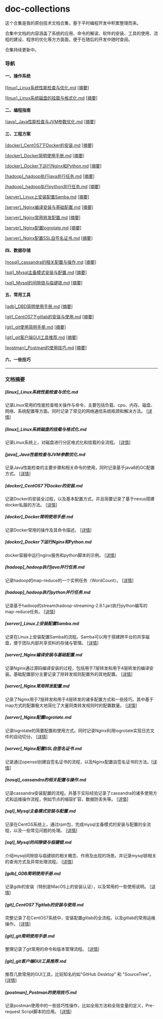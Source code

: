 # doc-collections

这个合集是我的原创技术文档合集，基于平时编程开发中积累整理而来。

合集中文档的内容涵盖了系统的应用、命令的解读、软件的安装、工具的使用、流程的建设、程序的优化等方方面面，便于在随后的开发中随时查阅。

合集持续更新中。

### 导航

#### 一、操作系统

[[linux]_Linux系统性能检查与优化.md](https://github.com/dictxwang/doc-collections/blob/main/%5Blinux%5D_Linux%E7%B3%BB%E7%BB%9F%E6%80%A7%E8%83%BD%E6%A3%80%E6%9F%A5%E4%B8%8E%E4%BC%98%E5%8C%96.md)	[[摘要](https://github.com/dictxwang/doc-collections#linux_linux%E7%B3%BB%E7%BB%9F%E6%80%A7%E8%83%BD%E6%A3%80%E6%9F%A5%E4%B8%8E%E4%BC%98%E5%8C%96md)]

[[linux]_Linux系统磁盘的挂载与格式化.md](https://github.com/dictxwang/doc-collections/blob/main/%5Blinux%5D_Linux%E7%B3%BB%E7%BB%9F%E7%A3%81%E7%9B%98%E7%9A%84%E6%8C%82%E8%BD%BD%E4%B8%8E%E6%A0%BC%E5%BC%8F%E5%8C%96.md)	[[摘要](https://github.com/dictxwang/doc-collections#linux_linux%E7%B3%BB%E7%BB%9F%E7%A3%81%E7%9B%98%E7%9A%84%E6%8C%82%E8%BD%BD%E4%B8%8E%E6%A0%BC%E5%BC%8F%E5%8C%96md)]

#### 二、编程指南

[[java]_Java性能检查与JVM参数优化.md](https://github.com/dictxwang/doc-collections/blob/main/%5Bjava%5D_Java%E6%80%A7%E8%83%BD%E6%A3%80%E6%9F%A5%E4%B8%8EJVM%E5%8F%82%E6%95%B0%E4%BC%98%E5%8C%96.md)	[[摘要](https://github.com/dictxwang/doc-collections#java_java%E6%80%A7%E8%83%BD%E6%A3%80%E6%9F%A5%E4%B8%8Ejvm%E5%8F%82%E6%95%B0%E4%BC%98%E5%8C%96md)]

#### 三、工程方案

[[docker]_CentOS7下Docker的安装.md](https://github.com/dictxwang/doc-collections/blob/main/%5Bdocker%5D_CentOS7%E4%B8%8BDocker%E7%9A%84%E5%AE%89%E8%A3%85.md)	[[摘要](https://github.com/dictxwang/doc-collections#docker_centos7%E4%B8%8Bdocker%E7%9A%84%E5%AE%89%E8%A3%85md)]

[[docker]_Docker简明使用手册.md](https://github.com/dictxwang/doc-collections/blob/main/%5Bdocker%5D_Docker%E7%AE%80%E6%98%8E%E4%BD%BF%E7%94%A8%E6%89%8B%E5%86%8C.md)	[[摘要](https://github.com/dictxwang/doc-collections#docker_docker%E7%AE%80%E6%98%8E%E4%BD%BF%E7%94%A8%E6%89%8B%E5%86%8Cmd)]

[[docker]_Docker下运行Nginx和Python.md](https://github.com/dictxwang/doc-collections/blob/main/%5Bdocker%5D_Docker%E4%B8%8B%E8%BF%90%E8%A1%8CNginx%E5%92%8CPython.md)	[[摘要](https://github.com/dictxwang/doc-collections#server_nginx%E7%BC%96%E8%AF%91%E5%AE%89%E8%A3%85%E4%B8%8E%E5%9F%BA%E7%A1%80%E9%85%8D%E7%BD%AEmd)]

[[hadoop]_hadoop执行java并行任务.md](https://github.com/dictxwang/doc-collections/blob/main/%5Bhadoop%5D_hadoop%E6%89%A7%E8%A1%8Cjava%E5%B9%B6%E8%A1%8C%E4%BB%BB%E5%8A%A1.md)	[[摘要](https://github.com/dictxwang/doc-collections#hadoop_hadoop%E6%89%A7%E8%A1%8Cjava%E5%B9%B6%E8%A1%8C%E4%BB%BB%E5%8A%A1md)]

[[hadoop]_hadoop执行python并行任务.md](https://github.com/dictxwang/doc-collections/blob/main/%5Bhadoop%5D_hadoop%E6%89%A7%E8%A1%8Cpython%E5%B9%B6%E8%A1%8C%E4%BB%BB%E5%8A%A1.md)	[[摘要](https://github.com/dictxwang/doc-collections#hadoop_hadoop%E6%89%A7%E8%A1%8Cpython%E5%B9%B6%E8%A1%8C%E4%BB%BB%E5%8A%A1md)]

[[server]_Linux上安装配置Samba.md](https://github.com/dictxwang/doc-collections/blob/main/%5Bserver%5D_Linux%E4%B8%8A%E5%AE%89%E8%A3%85%E9%85%8D%E7%BD%AESamba.md)	[[摘要](https://github.com/dictxwang/doc-collections#server_linux%E4%B8%8A%E5%AE%89%E8%A3%85%E9%85%8D%E7%BD%AEsambamd)]

[[server]_Nginx编译安装与基础配置.md](https://github.com/dictxwang/doc-collections/blob/main/%5Bserver%5D_Nginx%E7%BC%96%E8%AF%91%E5%AE%89%E8%A3%85%E4%B8%8E%E5%9F%BA%E7%A1%80%E9%85%8D%E7%BD%AE.md)	[[摘要](https://github.com/dictxwang/doc-collections#server_nginx%E7%BC%96%E8%AF%91%E5%AE%89%E8%A3%85%E4%B8%8E%E5%9F%BA%E7%A1%80%E9%85%8D%E7%BD%AEmd)]

[[server]_Nginx常用转发配置.md](https://github.com/dictxwang/doc-collections/blob/main/%5Bserver%5D_Nginx%E5%B8%B8%E7%94%A8%E8%BD%AC%E5%8F%91%E9%85%8D%E7%BD%AE.md)	[[摘要](https://github.com/dictxwang/doc-collections#server_nginx%E5%B8%B8%E7%94%A8%E8%BD%AC%E5%8F%91%E9%85%8D%E7%BD%AEmd)]

[[server]_Nginx配置logrotate.md](https://github.com/dictxwang/doc-collections/blob/main/%5Bserver%5D_Nginx%E9%85%8D%E7%BD%AElogrotate.md)	[[摘要](https://github.com/dictxwang/doc-collections#server_nginx%E9%85%8D%E7%BD%AElogrotatemd)]

[[server]_Nginx配置SSL自签名证书.md](https://github.com/dictxwang/doc-collections/blob/main/%5Bserver%5D_Nginx%E9%85%8D%E7%BD%AESSL%E8%87%AA%E7%AD%BE%E5%90%8D%E8%AF%81%E4%B9%A6.md)	[[摘要](https://github.com/dictxwang/doc-collections#server_nginx%E9%85%8D%E7%BD%AEssl%E8%87%AA%E7%AD%BE%E5%90%8D%E8%AF%81%E4%B9%A6md)]

#### 四、数据存储

[[nosql]_cassandra的相关配置与操作.md](https://github.com/dictxwang/doc-collections/blob/main/%5Bnosql%5D_cassandra%E7%9A%84%E7%9B%B8%E5%85%B3%E9%85%8D%E7%BD%AE%E4%B8%8E%E6%93%8D%E4%BD%9C.md)	[[摘要](https://github.com/dictxwang/doc-collections#nosql_cassandra%E7%9A%84%E7%9B%B8%E5%85%B3%E9%85%8D%E7%BD%AE%E4%B8%8E%E6%93%8D%E4%BD%9Cmd)]

[[sql]_Mysql主备模式安装与配置.md](https://github.com/dictxwang/doc-collections/blob/main/%5Bsql%5D_Mysql%E4%B8%BB%E5%A4%87%E6%A8%A1%E5%BC%8F%E5%AE%89%E8%A3%85%E4%B8%8E%E9%85%8D%E7%BD%AE.md)	[[摘要](https://github.com/dictxwang/doc-collections#sql_mysql%E4%B8%BB%E5%A4%87%E6%A8%A1%E5%BC%8F%E5%AE%89%E8%A3%85%E4%B8%8E%E9%85%8D%E7%BD%AEmd)]

[[sql]_Mysql的间隙锁与临键锁.md](https://github.com/dictxwang/doc-collections/blob/main/%5Bsql%5D_Mysql%E7%9A%84%E9%97%B4%E9%9A%99%E9%94%81%E4%B8%8E%E4%B8%B4%E9%94%AE%E9%94%81.md)	[[摘要](https://github.com/dictxwang/doc-collections#sql_mysql%E7%9A%84%E9%97%B4%E9%9A%99%E9%94%81%E4%B8%8E%E4%B8%B4%E9%94%AE%E9%94%81md)]

#### 五、常用工具

[[gdb]_DBD简明使用手册.md](https://github.com/dictxwang/doc-collections/blob/main/%5Bgdb%5D_GDB%E7%AE%80%E6%98%8E%E4%BD%BF%E7%94%A8%E6%89%8B%E5%86%8C.md)	[[摘要](https://github.com/dictxwang/doc-collections#gdb_gdb%E7%AE%80%E6%98%8E%E4%BD%BF%E7%94%A8%E6%89%8B%E5%86%8Cmd)]

[[git]_CentOS7下gitlab的安装与使用.md](https://github.com/dictxwang/doc-collections/blob/main/%5Bgit%5D_CentOS7%E4%B8%8Bgitlab%E7%9A%84%E5%AE%89%E8%A3%85%E4%B8%8E%E4%BD%BF%E7%94%A8.md)	[[摘要](https://github.com/dictxwang/doc-collections#git_centos7%E4%B8%8Bgitlab%E7%9A%84%E5%AE%89%E8%A3%85%E4%B8%8E%E4%BD%BF%E7%94%A8md)]

[[git]_git使用简明手册.md](https://github.com/dictxwang/doc-collections/blob/main/%5Bgit%5D_git%E7%AE%80%E6%98%8E%E4%BD%BF%E7%94%A8%E6%89%8B%E5%86%8C.md)	[[摘要](https://github.com/dictxwang/doc-collections#git_git%E7%AE%80%E6%98%8E%E4%BD%BF%E7%94%A8%E6%89%8B%E5%86%8Cmd)]

[[git]_git客户端GUI工具推荐.md](https://github.com/dictxwang/doc-collections/blob/main/%5Bgit%5D_git%E5%AE%A2%E6%88%B7%E7%AB%AFGUI%E5%B7%A5%E5%85%B7%E6%8E%A8%E8%8D%90.md)	[[摘要](https://github.com/dictxwang/doc-collections#git_git%E5%AE%A2%E6%88%B7%E7%AB%AFgui%E5%B7%A5%E5%85%B7%E6%8E%A8%E8%8D%90md)]

[[postman]_Postman的使用技巧.md](https://github.com/dictxwang/doc-collections/blob/main/%5Bpostman%5D_Postman%E7%9A%84%E4%BD%BF%E7%94%A8%E6%8A%80%E5%B7%A7.md)	[[摘要](https://github.com/dictxwang/doc-collections#postman_postman%E7%9A%84%E4%BD%BF%E7%94%A8%E6%8A%80%E5%B7%A7md)]

#### 六、一些技巧



------


### 文档摘要

##### [linux]_Linux系统性能检查与优化.md

记录Linux常用的性能检查相关操作与命令，主要包括负载、cpu、内存、磁盘、网络、系统配置等方面。同时记录了常见的网络通信系统瓶颈和解决方法。 [[详情](https://github.com/dictxwang/doc-collections/blob/main/%5Blinux%5D_Linux%E7%B3%BB%E7%BB%9F%E6%80%A7%E8%83%BD%E6%A3%80%E6%9F%A5%E4%B8%8E%E4%BC%98%E5%8C%96.md)]

##### [linux]_Linux系统磁盘的挂载与格式化.md

记录Linux系统上，对磁盘进行分区格式化和挂载的全流程。  [[详情](https://github.com/dictxwang/doc-collections/blob/main/%5Blinux%5D_Linux%E7%B3%BB%E7%BB%9F%E7%A3%81%E7%9B%98%E7%9A%84%E6%8C%82%E8%BD%BD%E4%B8%8E%E6%A0%BC%E5%BC%8F%E5%8C%96.md)]

##### [java]_Java性能检查与JVM参数优化.md

记录Java性能检查的主要步骤和相关命令的使用，同时记录基于java8的GC配置方式。 [[详情](https://github.com/dictxwang/doc-collections/blob/main/%5Bjava%5D_Java%E6%80%A7%E8%83%BD%E6%A3%80%E6%9F%A5%E4%B8%8EJVM%E5%8F%82%E6%95%B0%E4%BC%98%E5%8C%96.md)]

##### [docker]_CentOS7下Docker的安装.md

记录Docker的安装全过程，以及基本配置方式。并且简要记录了基于nexus搭建docker私服的方法。  [[详情](https://github.com/dictxwang/doc-collections/blob/main/%5Bdocker%5D_CentOS7%E4%B8%8BDocker%E7%9A%84%E5%AE%89%E8%A3%85.md)]

##### [docker]_Docker简明使用手册.md

记录Docker常用的操作及其命令描述。  [[详情](https://github.com/dictxwang/doc-collections/blob/main/%5Bdocker%5D_Docker%E7%AE%80%E6%98%8E%E4%BD%BF%E7%94%A8%E6%89%8B%E5%86%8C.md)]

##### [docker]_Docker下运行Nginx和Python.md

docker容器中运行nginx服务和python脚本的示例。	[[详情](https://github.com/dictxwang/doc-collections/blob/main/%5Bdocker%5D_Docker%E4%B8%8B%E8%BF%90%E8%A1%8CNginx%E5%92%8CPython.md)]

##### [hadoop]_hadoop执行java并行任务.md

记录hadoop的map-reduce的一个实例任务（WordCount）。  [[详情](https://github.com/dictxwang/doc-collections/blob/main/%5Bhadoop%5D_hadoop%E6%89%A7%E8%A1%8Cjava%E5%B9%B6%E8%A1%8C%E4%BB%BB%E5%8A%A1.md)]

##### [hadoop]_hadoop执行python并行任务.md

记录基于hadoop的stream(hadoop-streaming-2.8.1.jar)执行python编写的map-reduce任务。  [[详情](https://github.com/dictxwang/doc-collections/blob/main/%5Bhadoop%5D_hadoop%E6%89%A7%E8%A1%8Cpython%E5%B9%B6%E8%A1%8C%E4%BB%BB%E5%8A%A1.md)]

##### [server]_Linux上安装配置Samba.md

记录在Linux上安装配置Samba的流程。Samba可以用于搭建跨平台的共享磁盘，便于团队内部共享资料的存储与管理。  [[详情](https://github.com/dictxwang/doc-collections/blob/main/%5Bserver%5D_Linux%E4%B8%8A%E5%AE%89%E8%A3%85%E9%85%8D%E7%BD%AESamba.md)]

##### [server]_Nginx编译安装与基础配置.md

记录Nginx通过源码编译安装的过程，包括用于7层转发和用于4层转发的编译安装。基础配置部分主要记录了除转发规则配置外的其他配置。 [[详情](https://github.com/dictxwang/doc-collections/blob/main/%5Bserver%5D_Nginx%E7%BC%96%E8%AF%91%E5%AE%89%E8%A3%85%E4%B8%8E%E5%9F%BA%E7%A1%80%E9%85%8D%E7%BD%AE.md)]

##### [server]_Nginx常用转发配置.md

记录了Nginx用于7层转发和用于4层转发的诸多配置方式和一些技巧。其中基于map方式的配置极大地简化了大量同类转发规则时的配置数量。 [[详情](https://github.com/dictxwang/doc-collections/blob/main/%5Bserver%5D_Nginx%E5%B8%B8%E7%94%A8%E8%BD%AC%E5%8F%91%E9%85%8D%E7%BD%AE.md)]

##### [server]_Nginx配置logrotate.md

记录logrotate的简要配置和使用方式。同时记录Nginx利用logrotate实现日志文件的自动切分。 [[详情](https://github.com/dictxwang/doc-collections/blob/main/%5Bserver%5D_Nginx%E9%85%8D%E7%BD%AElogrotate.md)]

##### [server]_Nginx配置SSL自签名证书.md

记录通过openssl创建自签名证书的流程，以及Nginx配置自签名证书的方法。[[详情](https://github.com/dictxwang/doc-collections/blob/main/%5Bserver%5D_Nginx%E9%85%8D%E7%BD%AESSL%E8%87%AA%E7%AD%BE%E5%90%8D%E8%AF%81%E4%B9%A6.md)]

##### [nosql]_cassandra的相关配置与操作.md

记录cassandra安装配置的流程。并基于实际经验记录了cassandra的诸多使用方式和运维操作流程，例如节点的缩容扩容，数据防丢失等。 [[详情](https://github.com/dictxwang/doc-collections/blob/main/%5Bnosql%5D_cassandra%E7%9A%84%E7%9B%B8%E5%85%B3%E9%85%8D%E7%BD%AE%E4%B8%8E%E6%93%8D%E4%BD%9C.md)]

##### [sql]_Mysql主备模式安装与配置.md

记录在CentOS系统上，通过rpm包，完成mysql主备模式的安装与配置的全流程，以及一些常见问题的处理。 [[详情](https://github.com/dictxwang/doc-collections/blob/main/%5Bsql%5D_Mysql%E4%B8%BB%E5%A4%87%E6%A8%A1%E5%BC%8F%E5%AE%89%E8%A3%85%E4%B8%8E%E9%85%8D%E7%BD%AE.md)]

##### [sql]_Mysql的间隙锁与临键锁.md

介绍mysql间隙锁与临键锁的相关概念、作用及出现的场景。并记录mysql锁相关的查询方式及异常处理流程。 [[详情](https://github.com/dictxwang/doc-collections/blob/main/%5Bsql%5D_Mysql%E7%9A%84%E9%97%B4%E9%9A%99%E9%94%81%E4%B8%8E%E4%B8%B4%E9%94%AE%E9%94%81.md)]

##### [gdb]_GDB简明使用手册.md

记录gdb的安装（特别是MacOS上的安装认证），以及常用的一些使用说明。 [[详情](https://github.com/dictxwang/doc-collections/blob/main/%5Bgdb%5D_GDB%E7%AE%80%E6%98%8E%E4%BD%BF%E7%94%A8%E6%89%8B%E5%86%8C.md)]

##### [git]_CentOS7下gitlab的安装与使用.md

完整记录了在CentOS7系统中，安装配置gitlab的全流程。以及gitlab的常用运维操作。 [[详情](https://github.com/dictxwang/doc-collections/blob/main/%5Bgit%5D_CentOS7%E4%B8%8Bgitlab%E7%9A%84%E5%AE%89%E8%A3%85%E4%B8%8E%E4%BD%BF%E7%94%A8.md)]

##### [git]_git简明使用手册.md

整理记录了git常用的命令和版本管理流程。 [[详情](https://github.com/dictxwang/doc-collections/blob/main/%5Bgit%5D_git%E7%AE%80%E6%98%8E%E4%BD%BF%E7%94%A8%E6%89%8B%E5%86%8C.md)]

##### [git]_git客户端GUI工具推荐.md

推荐几款常用的GUI工具，比较知名的如"GitHub Desktop" 和 "SourceTree"。 [[详情](https://github.com/dictxwang/doc-collections/blob/main/%5Bgit%5D_git%E5%AE%A2%E6%88%B7%E7%AB%AFGUI%E5%B7%A5%E5%85%B7%E6%8E%A8%E8%8D%90.md)]

##### [postman]_Postman的使用技巧.md

记录postman使用中的一些技巧性操作，比如全局方法和全局变量的定义，Pre-request Script脚本的应用。 [[详情](https://github.com/dictxwang/doc-collections/blob/main/%5Bpostman%5D_Postman%E7%9A%84%E4%BD%BF%E7%94%A8%E6%8A%80%E5%B7%A7.md)]
